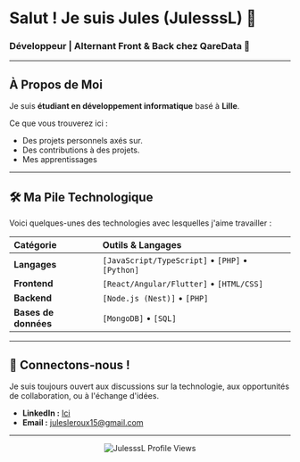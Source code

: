 # Salut ! Je suis Jules (JulesssL) 👋

### Développeur | Alternant Front & Back chez **QareData** 🚀

---

## À Propos de Moi

Je suis **étudiant en développement informatique** basé à **Lille**.

Ce que vous trouverez ici :

* Des projets personnels axés sur.
* Des contributions à des projets.
* Mes apprentissages

---

## 🛠️ Ma Pile Technologique

Voici quelques-unes des technologies avec lesquelles j'aime travailler :

| Catégorie | Outils & Langages |
| :--- | :--- |
| **Langages** | `[JavaScript/TypeScript]` • `[PHP]` • `[Python]`  |
| **Frontend** | `[React/Angular/Flutter]` • `[HTML/CSS]`  |
| **Backend** | `[Node.js (Nest)]` • `[PHP]` |
| **Bases de données** | `[MongoDB]` • `[SQL]` |

---

## 🤝 Connectons-nous !

Je suis toujours ouvert aux discussions sur la technologie, aux opportunités de collaboration, ou à l'échange d'idées.

* **LinkedIn :** [Ici](https://www.linkedin.com/in/jules-leroux/)
* **Email :** julesleroux15@gmail.com

---

<p align="center">
  <img src="https://komarev.com/ghpvc/?username=JulesssL&style=flat-square&color=blue" alt="JulesssL Profile Views" />
</p>
